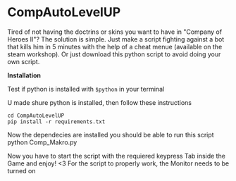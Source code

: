 # CompAutoLevelUP
Tired of not having the doctrins or skins you want to have in "Company of Heroes II"? The solution is simple. Just make a script fighting against a bot that kills him in 5 minutes with the help of a cheat menue (available on the steam workshop). Or just download this python script to avoid doing your own script.

**Installation**

Test if python is installed with ```$python``` in your terminal

U made shure python is installed, then follow these instructions

```git clone https://github.com/BlacklightYT/CompAutoLevelUP.git
cd CompAutoLevelUP
pip install -r requirements.txt
```
Now the dependecies are installed you should be able to run this script
python Comp_Makro.py 

Now you have to start the script with the requiered keypress
Tab inside the Game and enjoy! <3
For the script to properly work, the Monitor needs to be turned on
